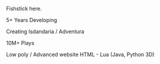 Fishstick here.

5+ Years Developing

Creating Isdandaria / Adventura 

10M+ Plays

Low poly / Advanced website HTML -
Lua (Java, Python 3D)
